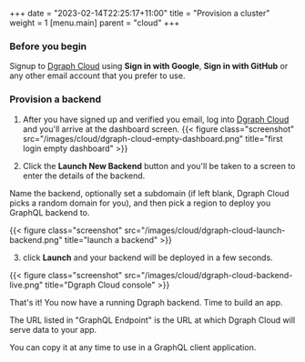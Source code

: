 
+++
date = "2023-02-14T22:25:17+11:00"
title = "Provision a cluster"
weight = 1
[menu.main]
    parent = "cloud"
+++

### Before you begin
Signup to [Dgraph Cloud](https://cloud.dgraph.io) using **Sign in with Google**, **Sign in with GitHub** or any other email account that you prefer to use.

### Provision a backend

1. After you have signed up and verified you email, log into
[Dgraph Cloud](https://cloud.dgraph.io/) and you'll arrive at the dashboard
screen.
{{< figure class="screenshot" src="/images/cloud/dgraph-cloud-empty-dashboard.png" title="first login empty dashboard" >}}


2. Click the **Launch New Backend** button and you'll be taken to a
screen to enter the details of the backend.


  Name the backend, optionally set a subdomain (if left blank, Dgraph Cloud picks
a random domain for you), and then pick a region to deploy you GraphQL backend to.

{{< figure class="screenshot" src="/images/cloud/dgraph-cloud-launch-backend.png" title="launch a backend" >}}


3. click **Launch** and your backend will be deployed in a few seconds.


{{< figure class="screenshot" src="/images/cloud/dgraph-cloud-backend-live.png" title="Dgraph Cloud console" >}}

That's it!  You now have a running Dgraph backend.  Time to build an app.

The URL listed in "GraphQL Endpoint" is the URL at which Dgraph Cloud will serve data to your app.

You can copy it at any time to use in a GraphQL client application.

